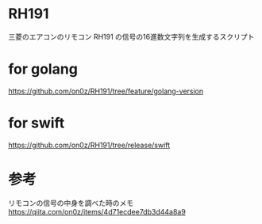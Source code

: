 # RH191

三菱のエアコンのリモコン RH191 の信号の16進数文字列を生成するスクリプト

# for golang

https://github.com/on0z/RH191/tree/feature/golang-version

# for swift

https://github.com/on0z/RH191/tree/release/swift

# 参考
リモコンの信号の中身を調べた時のメモ https://qiita.com/on0z/items/4d71ecdee7db3d44a8a9
